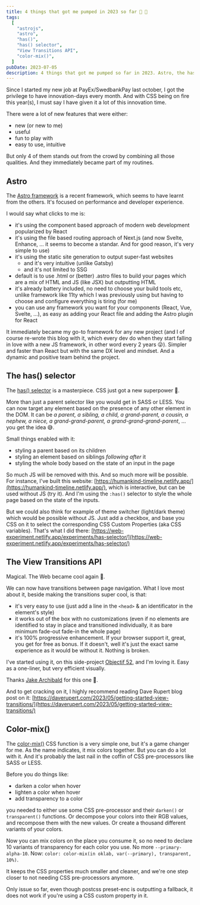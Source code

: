 ```yaml
---
title: 4 things that got me pumped in 2023 so far 🤩 🎁
tags:
  [
    "astrojs",
    "astro",
    "has()",
    "has() selector",
    "View Transitions API",
    "color-mix()",
  ]
pubDate: 2023-07-05
description: 4 things that got me pumped so far in 2023. Astro, the has() selector, the View Transitions API and the color-mix() CSS function
---
```


Since I started my new job at PayEx/SwedbankPay last october, I got the privilege to have innovation-days every month.
And with CSS being on fire this year(s), I must say I have given it a lot of this innovation time.

There were a lot of new features that were either:

<div class='bulleted-list'>

- new (or new to me)
- useful
- fun to play with
- easy to use, intuitive

</div>

But only 4 of them stands out from the crowd by combining all those qualities. And they immediately became part of my routines.

## Astro

The [Astro framework](https://astro.build/) is a recent framework, which seems to have learnt from the others.
It's focused on performance and developer experience.

I would say what clicks to me is:

<div class='bulleted-list'>

- it's using the component based approach of modern web development popularized by React
- it's using the file based routing approach of Next.js (and now Svelte, Enhance, ... it seems to become a standar. And for good reason, it's very simple to use)
- it's using the static site generation to output super-fast websites
  - and it's very intuitive (unlike Gatsby)
  - and it's not limited to SSG
- default is to use .html or (better) .astro files to build your pages which are a mix of HTML and JS (like JSX) but outputting HTML
- it's already battery included, no need to choose your build tools etc, unlike framework like 11ty which I was previously using but having to choose and configure everything is tiring (for me)
- you can use any framework you want for your components (React, Vue, Svelte, ...), as easy as adding your React file and adding the Astro plugin for React

</div>

It immediately became my go-to framework for any new project (and I of course re-wrote this blog with it, which every dev do when they start falling in love with a new JS framework, in other word every 2 years 😜).
Simpler and faster than React but with the same DX level and mindset. And a dynamic and positive team behind the project.

## The has() selector

The [has() selector](https://developer.mozilla.org/en-US/docs/Web/CSS/:has) is a masterpiece. CSS just got a new superpower 🦸.

More than just a parent selector like you would get in SASS or LESS.
You can now target any element based on the presence of any other element in the DOM.
It can be _a parent, a sibling, a child, a grand-parent, a cousin, a nephew, a niece, a grand-grand-parent, a grand-grand-grand-parent_, ... you get the idea 😅.

Small things enabled with it:

<div class='bulleted-list'>

- styling a parent based on its children
- styling an element based on siblings _following after_ it
- styling the whole body based on the state of an input in the page

</div>

So much JS will be removed with this. And so much more will be possible.
For instance, I've built this website: [https://humankind-timeline.netlify.app/](https://humankind-timeline.netlify.app/), which is interactive, but can be used without JS (try it). And I'm using the `:has()` selector to style the whole page based on the state of the inputs.

But we could also think for example of theme switcher (light/dark theme) which would be possible without JS. Just add a checkbox, and base you CSS on it to select the corresponding CSS Custom Properties (aka CSS variables). That's what I did there: [https://web-experiment.netlify.app/experiments/has-selector/](https://web-experiment.netlify.app/experiments/has-selector/)

## The View Transitions API

Magical. The Web became cool again 🤩.

We can now have transitions between page navigation.
What I love most about it, beside making the transitions super cool, is that:

<div class='bulleted-list'>

- it's very easy to use (just add a line in the `<head>` & an identificator in the element's style)
- it works out of the box with no customizations (even if no elements are identified to stay in place and transitioned individually, it as bare minimum fade-out fade-in the whole page)
- it's 100% progressive enhancement. If your browser support it, great, you get for free as bonus. If it doesn't, well it's just the exact same experience as it would be without it. Nothing is broken.

I've started using it, on this side-project [Objectif 52](https://objectif-52.netlify.app/), and I'm loving it. Easy as a one-liner, but very efficient visually.

Thanks [Jake Archibald](https://jakearchibald.com/) for this one 🙏.

And to get cracking on it, I highly recommend reading Dave Rupert blog post on it: [https://daverupert.com/2023/05/getting-started-view-transitions/](https://daverupert.com/2023/05/getting-started-view-transitions/)

</div>

## Color-mix()

The [color-mix()](https://developer.mozilla.org/en-US/docs/Web/CSS/color-mix) CSS function is a very simple one, but it's a game changer for me.
As the name indicates, it mix colors together. But you can do a lot with it. And it's probably the last nail in the coffin of CSS pre-processors like SASS or LESS.

Before you do things like:

<div class='bulleted-list'>

- darken a color when hover
- lighten a color when hover
- add transparency to a color

</div>

you needed to either use some CSS pre-processor and their `darken()` or `transparent()` functions.
Or decompose your colors into their RGB values, and recompose them with the new values.
Or create a thousand different variants of your colors.

Now you can mix colors on the place you consume it, so no need to declare 10 variants of transparency for each color you use. No more `--primary-alpha-10`. Now: `color: color-mix(in oklab, var(--primary), transparent, 10%)`.

It keeps the CSS properties much smaller and cleaner, and we're one step closer to not needing CSS pre-processors anymore.

Only issue so far, even though postcss preset-enc is outputting a fallback, it does not work if you're using a CSS custom property in it.

